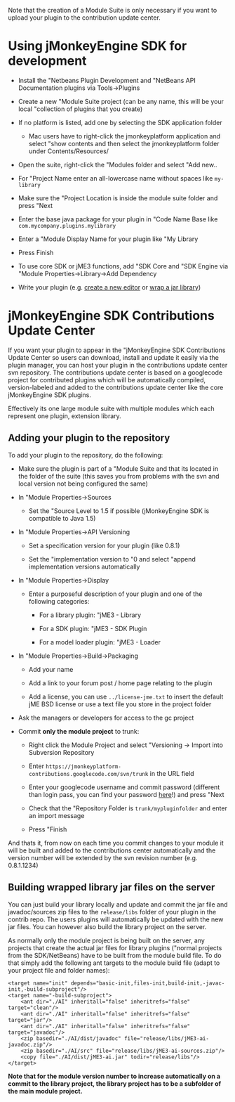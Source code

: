 Note that the creation of a Module Suite is only necessary if you want
to upload your plugin to the contribution update center.

Using jMonkeyEngine SDK for development
=======================================

-   Install the "Netbeans Plugin Development and "NetBeans API
    Documentation plugins via Tools→Plugins

-   Create a new "Module Suite project (can be any name, this will be
    your local "collection of plugins that you create)

-   If no platform is listed, add one by selecting the SDK application
    folder

    -   Mac users have to right-click the jmonkeyplatform application
        and select "show contents and then select the jmonkeyplatform
        folder under Contents/Resources/

-   Open the suite, right-click the "Modules folder and select "Add
    new..

-   For "Project Name enter an all-lowercase name without spaces like
    `my-library`

-   Make sure the "Project Location is inside the module suite folder
    and press "Next

-   Enter the base java package for your plugin in "Code Name Base like
    `com.mycompany.plugins.mylibrary`

-   Enter a "Module Display Name for your plugin like "My Library

-   Press Finish

-   To use core SDK or jME3 functions, add "SDK Core and "SDK Engine via
    "Module Properties→Library→Add Dependency

-   Write your plugin (e.g. [create a new
    editor](../../sdk/development) or [wrap a jar
    library](../../sdk/development/extension_library))

jMonkeyEngine SDK Contributions Update Center
=============================================

If you want your plugin to appear in the "jMonkeyEngine SDK
Contributions Update Center so users can download, install and update it
easily via the plugin manager, you can host your plugin in the
contributions update center svn repository. The contributions update
center is based on a googlecode project for contributed plugins which
will be automatically compiled, version-labeled and added to the
contributions update center like the core jMonkeyEngine SDK plugins.

Effectively its one large module suite with multiple modules which each
represent one plugin, extension library.

Adding your plugin to the repository
------------------------------------

To add your plugin to the repository, do the following:

-   Make sure the plugin is part of a "Module Suite and that its located
    in the folder of the suite (this saves you from problems with the
    svn and local version not being configured the same)

-   In "Module Properties→Sources

    -   Set the "Source Level to 1.5 if possible (jMonkeyEngine SDK is
        compatible to Java 1.5)

-   In "Module Properties→API Versioning

    -   Set a specification version for your plugin (like 0.8.1)

    -   Set the "implementation version to "0 and select "append
        implementation versions automatically

-   In "Module Properties→Display

    -   Enter a purposeful description of your plugin and one of the
        following categories:

        -   For a library plugin: "jME3 - Library

        -   For a SDK plugin: "jME3 - SDK Plugin

        -   For a model loader plugin: "jME3 - Loader

-   In "Module Properties→Build→Packaging

    -   Add your name

    -   Add a link to your forum post / home page relating to the plugin

    -   Add a license, you can use `../license-jme.txt` to insert the
        default jME BSD license or use a text file you store in the
        project folder

-   Ask the managers or developers for access to the gc project

-   Commit **only the module project** to trunk:

    -   Right click the Module Project and select "Versioning → Import
        into Subversion Repository

    -   Enter
        `https://jmonkeyplatform-contributions.googlecode.com/svn/trunk`
        in the URL field

    -   Enter your googlecode username and commit password (different
        than login pass, you can find your password
        [here](https://code.google.com/hosting/settings)!) and press
        "Next

    -   Check that the "Repository Folder is `trunk/mypluginfolder` and
        enter an import message

    -   Press "Finish

And thats it, from now on each time you commit changes to your module it
will be built and added to the contributions center automatically and
the version number will be extended by the svn revision number (e.g.
0.8.1.1234)

Building wrapped library jar files on the server
------------------------------------------------

You can just build your library locally and update and commit the jar
file and javadoc/sources zip files to the `release/libs` folder of your
plugin in the contrib repo. The users plugins will automatically be
updated with the new jar files. You can however also build the library
project on the server.

As normally only the module project is being built on the server, any
projects that create the actual jar files for library plugins ("normal
projects from the SDK/NetBeans) have to be built from the module build
file. To do that simply add the following ant targets to the module
build file (adapt to your project file and folder names):

``` {.xml}
<target name="init" depends="basic-init,files-init,build-init,-javac-init,-build-subproject"/>
<target name="-build-subproject">
    <ant dir="./AI" inheritall="false" inheritrefs="false" target="clean"/>
    <ant dir="./AI" inheritall="false" inheritrefs="false" target="jar"/>
    <ant dir="./AI" inheritall="false" inheritrefs="false" target="javadoc"/>
    <zip basedir="./AI/dist/javadoc" file="release/libs/jME3-ai-javadoc.zip"/>
    <zip basedir="./AI/src" file="release/libs/jME3-ai-sources.zip"/>
    <copy file="./AI/dist/jME3-ai.jar" todir="release/libs"/>
</target>
```

**Note that for the module version number to increase automatically on a
commit to the library project, the library project has to be a subfolder
of the main module project.**
